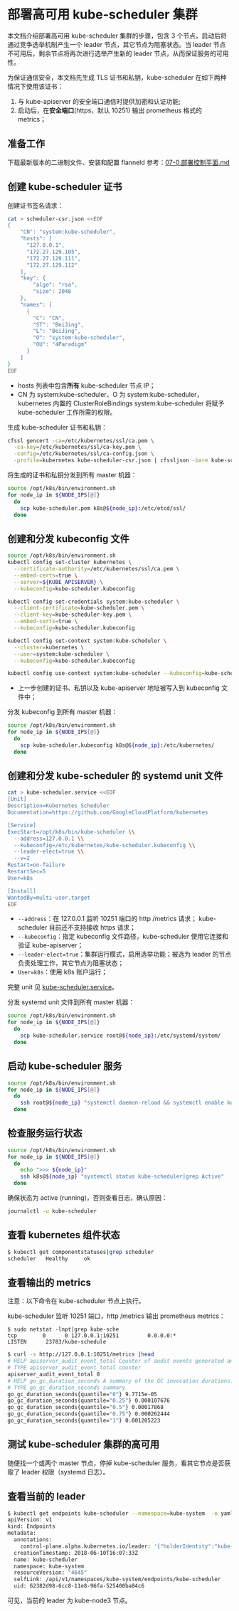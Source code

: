 # 部署高可用 kube-scheduler 集群

本文档介绍部署高可用 kube-scheduler 集群的步骤，包含 3 个节点，启动后将通过竞争选举机制产生一个 leader 节点，其它节点为阻塞状态。当 leader 节点不可用后，剩余节点将再次进行选举产生新的 leader 节点，从而保证服务的可用性。

为保证通信安全，本文档先生成 TLS 证书和私钥，kube-scheduler 在如下两种情况下使用该证书：
1. 与 kube-apiserver 的安全端口通信时提供加密和认证功能;
1. 启动后，在**安全端口**(https，默认 10251) 输出 prometheus 格式的 metrics；

## 准备工作

下载最新版本的二进制文件、安装和配置 flanneld 参考：[07-0.部署控制平面.md](07-0.部署控制平面.md)

## 创建 kube-scheduler 证书

创建证书签名请求：

``` bash
cat > scheduler-csr.json <<EOF
{
    "CN": "system:kube-scheduler",
    "hosts": [
      "127.0.0.1",
      "172.27.129.105",
      "172.27.129.111",
      "172.27.129.112"
    ],
    "key": {
        "algo": "rsa",
        "size": 2048
    },
    "names": [
      {
        "C": "CN",
        "ST": "BeiJing",
        "L": "BeiJing",
        "O": "system:kube-scheduler",
        "OU": "4Paradigm"
      }
    ]
}
EOF
```
+ hosts 列表中包含**所有** kube-scheduler 节点 IP；
+ CN 为 system:kube-scheduler、O 为 system:kube-scheduler，kubernetes 内置的 ClusterRoleBindings system:kube-scheduler 将赋予 kube-scheduler 工作所需的权限。


生成 kube-scheduler 证书和私钥：

``` bash
cfssl gencert -ca=/etc/kubernetes/ssl/ca.pem \
  -ca-key=/etc/kubernetes/ssl/ca-key.pem \
  -config=/etc/kubernetes/ssl/ca-config.json \
  -profile=kubernetes kube-scheduler-csr.json | cfssljson -bare kube-scheduler
```

将生成的证书和私钥分发到所有 master 机器：

``` bash
source /opt/k8s/bin/environment.sh
for node_ip in ${NODE_IPS[@]}
  do
    scp kube-scheduler.pem k8s@${node_ip}:/etc/etcd/ssl/
  done
```

## 创建和分发 kubeconfig 文件

``` bash
source /opt/k8s/bin/environment.sh
kubectl config set-cluster kubernetes \
  --certificate-authority=/etc/kubernetes/ssl/ca.pem \
  --embed-certs=true \
  --server=${KUBE_APISERVER} \
  --kubeconfig=kube-scheduler.kubeconfig

kubectl config set-credentials system:kube-scheduler \
  --client-certificate=kube-scheduler.pem \
  --client-key=kube-scheduler-key.pem \
  --embed-certs=true \
  --kubeconfig=kube-scheduler.kubeconfig

kubectl config set-context system:kube-scheduler \
  --cluster=kubernetes \
  --user=system:kube-scheduler \
  --kubeconfig=kube-scheduler.kubeconfig

kubectl config use-context system:kube-scheduler --kubeconfig=kube-scheduler.kubeconfig
```
+ 上一步创建的证书、私钥以及 kube-apiserver 地址被写入到 kubeconfig 文件中；

分发 kubeconfig 到所有 master 机器：

``` bash
source /opt/k8s/bin/environment.sh
for node_ip in ${NODE_IPS[@]}
  do
    scp kube-scheduler.kubeconfig k8s@${node_ip}:/etc/kubernetes/
  done
```

## 创建和分发 kube-scheduler 的 systemd unit 文件

``` bash
cat > kube-scheduler.service <<EOF
[Unit]
Description=Kubernetes Scheduler
Documentation=https://github.com/GoogleCloudPlatform/kubernetes

[Service]
ExecStart=/opt/k8s/bin/kube-scheduler \\
  --address=127.0.0.1 \\
  --kubeconfig=/etc/kubernetes/kube-scheduler.kubeconfig \\
  --leader-elect=true \\
  --v=2
Restart=on-failure
RestartSec=5
User=k8s

[Install]
WantedBy=multi-user.target
EOF
```
+ `--address`：在 127.0.0.1 监听 10251 端口的 http /metrics 请求； kube-scheduler 目前还不支持接收 https 请求；
+ `--kubeconfig`：指定 kubeconfig 文件路径，kube-scheduler 使用它连接和验证 kube-apiserver；
+ `--leader-elect=true`：集群运行模式，启用选举功能；被选为 leader 的节点负责处理工作，其它节点为阻塞状态；
+ `User=k8s`：使用 k8s 账户运行；

完整 unit 见 [kube-scheduler.service](https://github.com/opsnull/follow-me-install-kubernetes-cluster/blob/master/systemd/kube-scheduler.service)。

分发 systemd unit 文件到所有 master 机器：

``` bash
source /opt/k8s/bin/environment.sh
for node_ip in ${NODE_IPS[@]}
  do
    scp kube-scheduler.service root@${node_ip}:/etc/systemd/system/
  done
```

## 启动 kube-scheduler 服务

``` bash
source /opt/k8s/bin/environment.sh
for node_ip in ${NODE_IPS[@]}
  do
    ssh root@${node_ip} "systemctl daemon-reload && systemctl enable kube-scheduler && systemctl start kube-scheduler"
  done
```

## 检查服务运行状态

``` bash
source /opt/k8s/bin/environment.sh
for node_ip in ${NODE_IPS[@]}
  do
    echo ">>> ${node_ip}"
    ssh k8s@${node_ip} "systemctl status kube-scheduler|grep Active"
  done
```

确保状态为 active (running)，否则查看日志，确认原因：

``` bash
journalctl -u kube-scheduler
```

## 查看 kubernetes 组件状态

``` bash
$ kubectl get componentstatuses|grep scheduler
scheduler   Healthy     ok
```

## 查看输出的 metrics

注意：以下命令在 kube-scheduler 节点上执行。

kube-scheduler 监听 10251 端口，http /metrics 输出 prometheus metrics：

```
$ sudo netstat -lnpt|grep kube-sche
tcp        0      0 127.0.0.1:10251         0.0.0.0:*               LISTEN      23783/kube-schedule
```

``` bash
$ curl -s http://127.0.0.1:10251/metrics |head
# HELP apiserver_audit_event_total Counter of audit events generated and sent to the audit backend.
# TYPE apiserver_audit_event_total counter
apiserver_audit_event_total 0
# HELP go_gc_duration_seconds A summary of the GC invocation durations.
# TYPE go_gc_duration_seconds summary
go_gc_duration_seconds{quantile="0"} 9.7715e-05
go_gc_duration_seconds{quantile="0.25"} 0.000107676
go_gc_duration_seconds{quantile="0.5"} 0.00017868
go_gc_duration_seconds{quantile="0.75"} 0.000262444
go_gc_duration_seconds{quantile="1"} 0.001205223
```

## 测试 kube-scheduler 集群的高可用

随便找一个或两个 master 节点，停掉 kube-scheduler 服务，看其它节点是否获取了 leader 权限（systemd 日志）。

## 查看当前的 leader

``` bash
$ kubectl get endpoints kube-scheduler --namespace=kube-system  -o yaml
apiVersion: v1
kind: Endpoints
metadata:
  annotations:
    control-plane.alpha.kubernetes.io/leader: '{"holderIdentity":"kube-node3_61f34593-6cc8-11e8-8af7-5254002f288e","leaseDurationSeconds":15,"acquireTime":"2018-06-10T16:09:56Z","renewTime":"2018-06-10T16:20:54Z","leaderTransitions":1}'
  creationTimestamp: 2018-06-10T16:07:33Z
  name: kube-scheduler
  namespace: kube-system
  resourceVersion: "4645"
  selfLink: /api/v1/namespaces/kube-system/endpoints/kube-scheduler
  uid: 62382d98-6cc8-11e8-96fa-525400ba84c6
```

可见，当前的 leader 为 kube-node3 节点。
